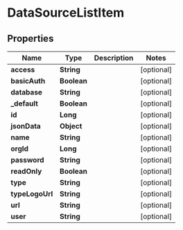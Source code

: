 
# DataSourceListItem

## Properties
Name | Type | Description | Notes
------------ | ------------- | ------------- | -------------
**access** | **String** |  |  [optional]
**basicAuth** | **Boolean** |  |  [optional]
**database** | **String** |  |  [optional]
**_default** | **Boolean** |  |  [optional]
**id** | **Long** |  |  [optional]
**jsonData** | **Object** |  |  [optional]
**name** | **String** |  |  [optional]
**orgId** | **Long** |  |  [optional]
**password** | **String** |  |  [optional]
**readOnly** | **Boolean** |  |  [optional]
**type** | **String** |  |  [optional]
**typeLogoUrl** | **String** |  |  [optional]
**url** | **String** |  |  [optional]
**user** | **String** |  |  [optional]




